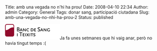 Title: amb una vegada no n'hi ha prou!
Date: 2008-04-10 22:34
Author: admin
Category: General
Tags: donar sang, participació ciutadana
Slug: amb-una-vegada-no-nhi-ha-prou-2
Status: published

<img src="./wp-content/uploads/2007/04/logo_portada.gif" data-align="right" alt="logo del banc de sang" />Ja fa unes setmanes que hi vaig anar, però no havia tingut temps :(
